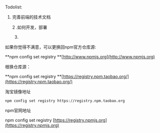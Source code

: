 Todolist:

1. 完善前端的技术文档

   2 .如何开发，部署

   3.





如果你觉得不满意，可以更换回npm官方仓库源:

**npm config set registry **[http://www.npmjs.org](http://www.npmjs.org)

根换仓库源：

**npm config set registry **[https://registry.npm.taobao.org/](https://registry.npm.taobao.org/)

淘宝镜像地址

```
npm config set registry https://registry.npm.taobao.org
```

npm官网地址

npm config set registry [https://registry.npmjs.org](https://registry.npmjs.org)

